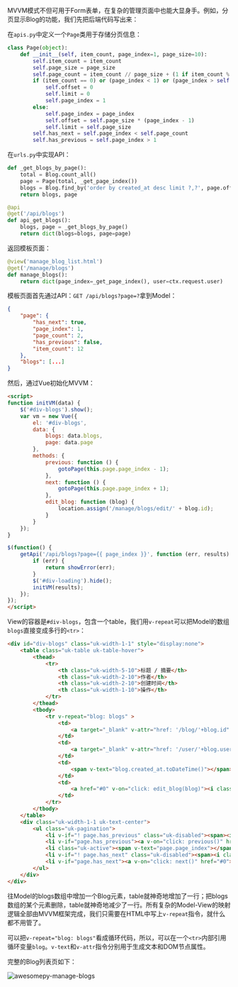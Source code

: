MVVM模式不但可用于Form表单，在复杂的管理页面中也能大显身手。例如，分页显示Blog的功能，我们先把后端代码写出来：

在`apis.py`中定义一个`Page`类用于存储分页信息：

```python
class Page(object):
    def __init__(self, item_count, page_index=1, page_size=10):
        self.item_count = item_count
        self.page_size = page_size
        self.page_count = item_count // page_size + (1 if item_count % page_size > 0 else 0)
        if (item_count == 0) or (page_index < 1) or (page_index > self.page_count):
            self.offset = 0
            self.limit = 0
            self.page_index = 1
        else:
            self.page_index = page_index
            self.offset = self.page_size * (page_index - 1)
            self.limit = self.page_size
        self.has_next = self.page_index < self.page_count
        self.has_previous = self.page_index > 1

```

在`urls.py`中实现API：

```python
def _get_blogs_by_page():
    total = Blog.count_all()
    page = Page(total, _get_page_index())
    blogs = Blog.find_by('order by created_at desc limit ?,?', page.offset, page.limit)
    return blogs, page

@api
@get('/api/blogs')
def api_get_blogs():
    blogs, page = _get_blogs_by_page()
    return dict(blogs=blogs, page=page)

```

返回模板页面：

```python
@view('manage_blog_list.html')
@get('/manage/blogs')
def manage_blogs():
    return dict(page_index=_get_page_index(), user=ctx.request.user)

```

模板页面首先通过API：`GET /api/blogs?page=?`拿到Model：

```json
{
    "page": {
        "has_next": true,
        "page_index": 1,
        "page_count": 2,
        "has_previous": false,
        "item_count": 12
    },
    "blogs": [...]
}

```

然后，通过Vue初始化MVVM：

```html
<script>
function initVM(data) {
    $('#div-blogs').show();
    var vm = new Vue({
        el: '#div-blogs',
        data: {
            blogs: data.blogs,
            page: data.page
        },
        methods: {
            previous: function () {
                gotoPage(this.page.page_index - 1);
            },
            next: function () {
                gotoPage(this.page.page_index + 1);
            },
            edit_blog: function (blog) {
                location.assign('/manage/blogs/edit/' + blog.id);
            }
        }
    });
}

$(function() {
    getApi('/api/blogs?page={{ page_index }}', function (err, results) {
        if (err) {
            return showError(err);
        }
        $('#div-loading').hide();
        initVM(results);
    });
});
</script>

```

View的容器是`#div-blogs`，包含一个table，我们用`v-repeat`可以把Model的数组`blogs`直接变成多行的`<tr>`：

```html
<div id="div-blogs" class="uk-width-1-1" style="display:none">
    <table class="uk-table uk-table-hover">
        <thead>
            <tr>
                <th class="uk-width-5-10">标题 / 摘要</th>
                <th class="uk-width-2-10">作者</th>
                <th class="uk-width-2-10">创建时间</th>
                <th class="uk-width-1-10">操作</th>
            </tr>
        </thead>
        <tbody>
            <tr v-repeat="blog: blogs" >
                <td>
                    <a target="_blank" v-attr="href: '/blog/'+blog.id" v-text="blog.name"></a>
                </td>
                <td>
                    <a target="_blank" v-attr="href: '/user/'+blog.user_id" v-text="blog.user_name"></a>
                </td>
                <td>
                    <span v-text="blog.created_at.toDateTime()"></span>
                </td>
                <td>
                    <a href="#0" v-on="click: edit_blog(blog)"><i class="uk-icon-edit"></i>
                </td>
            </tr>
        </tbody>
    </table>
    <div class="uk-width-1-1 uk-text-center">
        <ul class="uk-pagination">
            <li v-if="! page.has_previous" class="uk-disabled"><span><i class="uk-icon-angle-double-left"></i></span></li>
            <li v-if="page.has_previous"><a v-on="click: previous()" href="#0"><i class="uk-icon-angle-double-left"></i></a></li>
            <li class="uk-active"><span v-text="page.page_index"></span></li>
            <li v-if="! page.has_next" class="uk-disabled"><span><i class="uk-icon-angle-double-right"></i></span></li>
            <li v-if="page.has_next"><a v-on="click: next()" href="#0"><i class="uk-icon-angle-double-right"></i></a></li>
        </ul>
    </div>
</div>

```

往Model的blogs数组中增加一个Blog元素，table就神奇地增加了一行；把blogs数组的某个元素删除，table就神奇地减少了一行。所有复杂的Model-View的映射逻辑全部由MVVM框架完成，我们只需要在HTML中写上`v-repeat`指令，就什么都不用管了。

可以把`v-repeat="blog: blogs"`看成循环代码，所以，可以在一个`<tr>`内部引用循环变量`blog`。`v-text`和`v-attr`指令分别用于生成文本和DOM节点属性。

完整的Blog列表页如下：

![awesomepy-manage-blogs](http://www.liaoxuefeng.com/files/attachments/0014025813192591fb147e5d8564257b6a94ca831a7f39f000)
